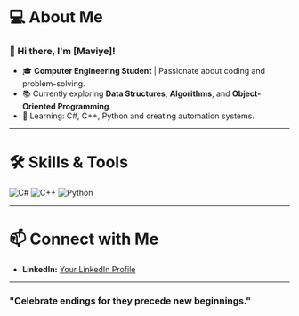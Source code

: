 # 💻 About Me

### 👋 Hi there, I'm [Maviye]!

- 🎓 **Computer Engineering Student** | Passionate about coding and problem-solving.
- 📚 Currently exploring **Data Structures**, **Algorithms**, and **Object-Oriented Programming**.
- 🌱 Learning: C#, C++, Python and creating automation systems.


---

# 🛠️ Skills & Tools

![C#](https://img.shields.io/badge/-C%23-239120?style=flat&logo=csharp&logoColor=white)
![C++](https://img.shields.io/badge/-C%2B%2B-00599C?style=flat&logo=c%2B%2B&logoColor=white)
![Python](https://img.shields.io/badge/-Python-3776AB?style=flat&logo=python&logoColor=white)


---


# 📫 Connect with Me

- **LinkedIn:** [Your LinkedIn Profile](https://www.linkedin.com/in/maviyetürköz)

---

### "Celebrate endings for they precede new beginnings."

